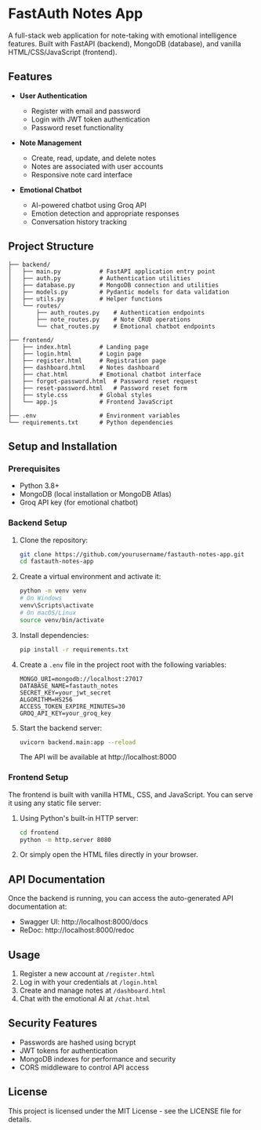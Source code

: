 # FastAuth Notes App

A full-stack web application for note-taking with emotional intelligence features. Built with FastAPI (backend), MongoDB (database), and vanilla HTML/CSS/JavaScript (frontend).

## Features

- **User Authentication**
  - Register with email and password
  - Login with JWT token authentication
  - Password reset functionality

- **Note Management**
  - Create, read, update, and delete notes
  - Notes are associated with user accounts
  - Responsive note card interface

- **Emotional Chatbot**
  - AI-powered chatbot using Groq API
  - Emotion detection and appropriate responses
  - Conversation history tracking

## Project Structure

```
├── backend/
│   ├── main.py           # FastAPI application entry point
│   ├── auth.py           # Authentication utilities
│   ├── database.py       # MongoDB connection and utilities
│   ├── models.py         # Pydantic models for data validation
│   ├── utils.py          # Helper functions
│   └── routes/
│       ├── auth_routes.py    # Authentication endpoints
│       ├── note_routes.py    # Note CRUD operations
│       └── chat_routes.py    # Emotional chatbot endpoints
│
├── frontend/
│   ├── index.html        # Landing page
│   ├── login.html        # Login page
│   ├── register.html     # Registration page
│   ├── dashboard.html    # Notes dashboard
│   ├── chat.html         # Emotional chatbot interface
│   ├── forgot-password.html  # Password reset request
│   ├── reset-password.html   # Password reset form
│   ├── style.css         # Global styles
│   └── app.js            # Frontend JavaScript
│
├── .env                  # Environment variables
└── requirements.txt      # Python dependencies
```

## Setup and Installation

### Prerequisites

- Python 3.8+
- MongoDB (local installation or MongoDB Atlas)
- Groq API key (for emotional chatbot)

### Backend Setup

1. Clone the repository:
   ```bash
   git clone https://github.com/yourusername/fastauth-notes-app.git
   cd fastauth-notes-app
   ```

2. Create a virtual environment and activate it:
   ```bash
   python -m venv venv
   # On Windows
   venv\Scripts\activate
   # On macOS/Linux
   source venv/bin/activate
   ```

3. Install dependencies:
   ```bash
   pip install -r requirements.txt
   ```

4. Create a `.env` file in the project root with the following variables:
   ```
   MONGO_URI=mongodb://localhost:27017
   DATABASE_NAME=fastauth_notes
   SECRET_KEY=your_jwt_secret
   ALGORITHM=HS256
   ACCESS_TOKEN_EXPIRE_MINUTES=30
   GROQ_API_KEY=your_groq_key
   ```

5. Start the backend server:
   ```bash
   uvicorn backend.main:app --reload
   ```
   The API will be available at http://localhost:8000

### Frontend Setup

The frontend is built with vanilla HTML, CSS, and JavaScript. You can serve it using any static file server:

1. Using Python's built-in HTTP server:
   ```bash
   cd frontend
   python -m http.server 8080
   ```

2. Or simply open the HTML files directly in your browser.

## API Documentation

Once the backend is running, you can access the auto-generated API documentation at:

- Swagger UI: http://localhost:8000/docs
- ReDoc: http://localhost:8000/redoc

## Usage

1. Register a new account at `/register.html`
2. Log in with your credentials at `/login.html`
3. Create and manage notes at `/dashboard.html`
4. Chat with the emotional AI at `/chat.html`

## Security Features

- Passwords are hashed using bcrypt
- JWT tokens for authentication
- MongoDB indexes for performance and security
- CORS middleware to control API access

## License

This project is licensed under the MIT License - see the LICENSE file for details.